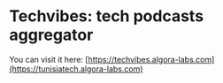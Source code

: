 # Techvibes: tech podcasts aggregator

You can visit it here: [https://techvibes.algora-labs.com](https://tunisiatech.algora-labs.com)
